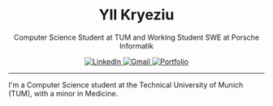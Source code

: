 <div align="center">

  <h1>Yll Kryeziu</h1>

  <p>
    Computer Science Student at TUM and Working Student SWE at Porsche Informatik
  </p>

  <p>
    <a href="https://www.linkedin.com/in/yll-kryeziu/">
      <img src="https://img.shields.io/badge/LinkedIn-0077B5?style=for-the-badge&logo=linkedin&logoColor=white" alt="LinkedIn">
    </a>
    <a href="mailto:yllkry@gmail.com">
      <img src="https://img.shields.io/badge/Gmail-D14836?style=for-the-badge&logo=gmail&logoColor=white" alt="Gmail">
    </a>
    <a href="https://yllias.github.io/">
      <img src="https://img.shields.io/badge/Portfolio-252525?style=for-the-badge&logo=github&logoColor=white" alt="Portfolio">
    </a>
  </p>
</div>

---

I'm a Computer Science student at the Technical University of Munich (TUM), with a minor in Medicine. 
